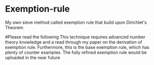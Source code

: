 # Exemption-rule
My own sieve method called exemption rule that build upon Dirichlet's Theorem

#Please read the following
This technique requires advanced number theory knowledge and a read through my paper on the derivation of exemption rule.
Furthermore, this is the base exemption rule, which has plenty of counter examples. The fully refined exemption rule would be uploaded in the near future
